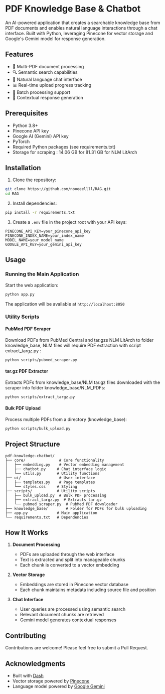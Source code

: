 # PDF Knowledge Base & Chatbot

An AI-powered application that creates a searchable knowledge base from PDF documents and enables natural language interactions through a chat interface. Built with Python, leveraging Pinecone for vector storage and Google's Gemini model for response generation.

## Features

- 📄 Multi-PDF document processing
- 🔍 Semantic search capabilities
- 💬 Natural language chat interface
- 📊 Real-time upload progress tracking
- 🔄 Batch processing support
- 🎯 Contextual response generation

## Prerequisites

- Python 3.8+
- Pinecone API key
- Google AI (Gemini) API key
- PyTorch
- Required Python packages (see requirements.txt)
- Storage for scraping : 14.06 GB for  81.31 GB for NLM LitArch

## Installation

1. Clone the repository:
```bash
git clone https://github.com/nooeeellll/RAG.git
cd RAG
```

2. Install dependencies:
```bash
pip install -r requirements.txt
```

3. Create a `.env` file in the project root with your API keys:
```env
PINECONE_API_KEY=your_pinecone_api_key
PINECONE_INDEX_NAME=your_index_name
MODEL_NAME=your_model_name
GOOGLE_API_KEY=your_gemini_api_key
```

## Usage

### Running the Main Application

Start the web application:
```bash
python app.py
```

The application will be available at `http://localhost:8050`

### Utility Scripts


#### PubMed PDF Scraper
Download PDFs from PubMed Central and tar.gzs NLM LitArch to folder knowledge_base, NLM files will require PDF extraction with script extract_targz.py :
```bash
python scripts/pubmed_scraper.py
```

#### tar.gz PDF Extractor
Extracts PDFs from knowledge_base/NLM tar.gz files downloaded with the scraper into folder knowledge_base/NLM_PDFs:
```bash
python scripts/extract_targz.py
```

#### Bulk PDF Upload
Process multiple PDFs from a directory (knowledge_base):
```bash
python scripts/bulk_upload.py
```

## Project Structure

```
pdf-knowledge-chatbot/
├── core/               # Core functionality
│   ├── embedding.py    # Vector embedding management
│   ├── chatbot.py     # Chat interface logic
│   └── utils.py       # Utility functions
├── ui/                 # User interface
│   ├── templates.py    # Page templates
│   └── styles.css     # Styling
├── scripts/           # Utility scripts
│   ├── bulk_upload.py  # Bulk PDF processing
│   ├── extract_targz.py  # Extracts tar.gz
│   └── pubmed_scraper.py  # PubMed PDF downloader
├── knowledge_base/        # Folder for PDFs for bulk uploading
├── app.py             # Main application
└── requirements.txt   # Dependencies
```

## How It Works

1. **Document Processing**
   - PDFs are uploaded through the web interface
   - Text is extracted and split into manageable chunks
   - Each chunk is converted to a vector embedding

2. **Vector Storage**
   - Embeddings are stored in Pinecone vector database
   - Each chunk maintains metadata including source file and position

3. **Chat Interface**
   - User queries are processed using semantic search
   - Relevant document chunks are retrieved
   - Gemini model generates contextual responses

## Contributing

Contributions are welcome! Please feel free to submit a Pull Request.

## Acknowledgments

- Built with [Dash](https://dash.plotly.com/)
- Vector storage powered by [Pinecone](https://www.pinecone.io/)
- Language model powered by [Google Gemini](https://ai.google.dev/)
